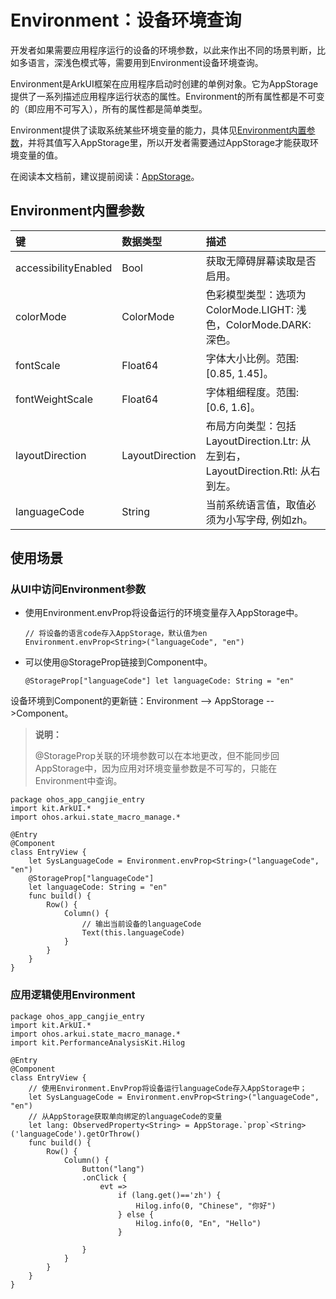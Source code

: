 # Environment：设备环境查询

开发者如果需要应用程序运行的设备的环境参数，以此来作出不同的场景判断，比如多语言，深浅色模式等，需要用到Environment设备环境查询。

Environment是ArkUI框架在应用程序启动时创建的单例对象。它为AppStorage提供了一系列描述应用程序运行状态的属性。Environment的所有属性都是不可变的（即应用不可写入），所有的属性都是简单类型。

Environment提供了读取系统某些环境变量的能力，具体见[Environment内置参数](#environment内置参数)，并将其值写入AppStorage里，所以开发者需要通过AppStorage才能获取环境变量的值。

在阅读本文档前，建议提前阅读：[AppStorage](./cj-appstorage.md)。

## Environment内置参数

|键|数据类型|描述|
|:---|:---|:---|
|accessibilityEnabled|Bool|获取无障碍屏幕读取是否启用。|
|colorMode|ColorMode|色彩模型类型：选项为ColorMode.LIGHT: 浅色，ColorMode.DARK: 深色。|
|fontScale|Float64|字体大小比例。范围: [0.85, 1.45]。|
|fontWeightScale|Float64|字体粗细程度。范围: [0.6, 1.6]。|
|layoutDirection|LayoutDirection|布局方向类型：包括LayoutDirection.Ltr: 从左到右，LayoutDirection.Rtl: 从右到左。|
|languageCode|String|当前系统语言值，取值必须为小写字母, 例如zh。|

## 使用场景

### 从UI中访问Environment参数

- 使用Environment.envProp将设备运行的环境变量存入AppStorage中。

    ```cangjie
    // 将设备的语言code存入AppStorage，默认值为en
    Environment.envProp<String>("languageCode", "en")
    ```

- 可以使用@StorageProp链接到Component中。

    ```cangjie
    @StorageProp["languageCode"] let languageCode: String = "en"
    ```

设备环境到Component的更新链：Environment --> AppStorage -->Component。

> **说明：**
>
> @StorageProp关联的环境参数可以在本地更改，但不能同步回AppStorage中，因为应用对环境变量参数是不可写的，只能在Environment中查询。

 <!-- run -->

```cangjie
package ohos_app_cangjie_entry
import kit.ArkUI.*
import ohos.arkui.state_macro_manage.*

@Entry
@Component
class EntryView {
    let SysLanguageCode = Environment.envProp<String>("languageCode", "en")
    @StorageProp["languageCode"]
    let languageCode: String = "en"
    func build() {
        Row() {
            Column() {
                // 输出当前设备的languageCode
                Text(this.languageCode)
            }
        }
    }
}
```

### 应用逻辑使用Environment

 <!-- run -->

```cangjie
package ohos_app_cangjie_entry
import kit.ArkUI.*
import ohos.arkui.state_macro_manage.*
import kit.PerformanceAnalysisKit.Hilog

@Entry
@Component
class EntryView {
    // 使用Environment.EnvProp将设备运行languageCode存入AppStorage中；
    let SysLanguageCode = Environment.envProp<String>("languageCode", "en")
    // 从AppStorage获取单向绑定的languageCode的变量
    let lang: ObservedProperty<String> = AppStorage.`prop`<String>('languageCode').getOrThrow()
    func build() {
        Row() {
            Column() {
                Button("lang")
                .onClick {
                    evt =>
                        if (lang.get()=='zh') {
                            Hilog.info(0, "Chinese", "你好")
                        } else {
                            Hilog.info(0, "En", "Hello")
                        }

                }
            }
        }
    }
}
```
